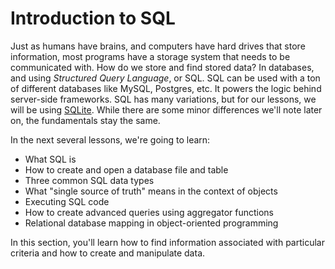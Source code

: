 # Introduction to SQL

Just as humans have brains, and computers have hard drives that store
information, most programs have a storage system that needs to be communicated
with. How do we store and find stored data? In databases, and using _Structured
Query Language_, or SQL. SQL can be used with a ton of different databases like
MySQL, Postgres, etc. It powers the logic behind server-side frameworks. SQL has
many variations, but for our lessons, we will be using
[SQLite](https://www.sqlite.org/index.html). While there are some minor
differences we'll note later on, the fundamentals stay the same.

In the next several lessons, we're going to learn:

- What SQL is
- How to create and open a database file and table
- Three common SQL data types
- What "single source of truth" means in the context of objects
- Executing SQL code
- How to create advanced queries using aggregator functions
- Relational database mapping in object-oriented programming

In this section, you'll learn how to find information associated with particular
criteria and how to create and manipulate data.
